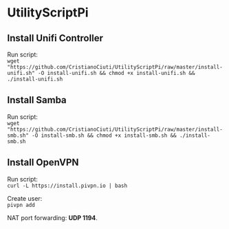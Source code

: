 # UtilityScriptPi

## Install Unifi Controller

Run script:\
`wget "https://github.com/CristianoCiuti/UtilityScriptPi/raw/master/install-unifi.sh" -O install-unifi.sh && chmod +x install-unifi.sh && ./install-unifi.sh`

## Install Samba

Run script:\
`wget "https://github.com/CristianoCiuti/UtilityScriptPi/raw/master/install-smb.sh" -O install-smb.sh && chmod +x install-smb.sh && ./install-smb.sh`

## Install OpenVPN

Run script:\
`curl -L https://install.pivpn.io | bash`

Create user:\
`pivpn add`

NAT port forwarding: **UDP 1194**.